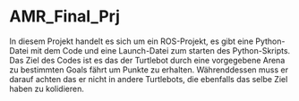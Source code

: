 # AMR_Final_Prj

In diesem Projekt handelt es sich um ein ROS-Projekt, es gibt eine Python-Datei mit dem Code und eine Launch-Datei zum starten des Python-Skripts.
Das Ziel des Codes ist es das der Turtlebot durch eine vorgegebene Arena zu bestimmten Goals fährt um Punkte zu erhalten. Währenddessen muss er darauf achten das er nicht in andere Turtlebots, die ebenfalls das selbe Ziel haben zu kolidieren.
